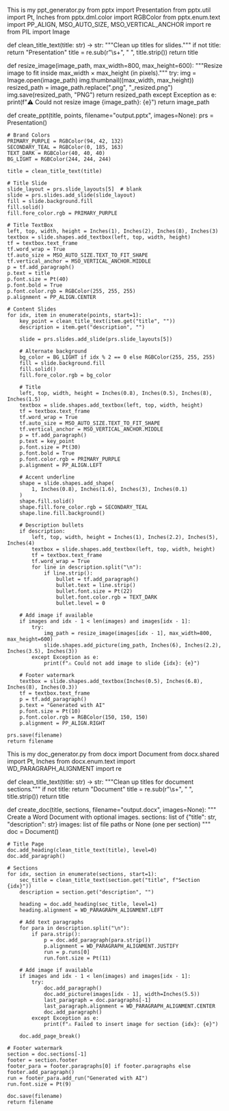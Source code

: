 This is my ppt_generator.py
from pptx import Presentation
from pptx.util import Pt, Inches
from pptx.dml.color import RGBColor
from pptx.enum.text import PP_ALIGN, MSO_AUTO_SIZE, MSO_VERTICAL_ANCHOR
import re
from PIL import Image

def clean_title_text(title: str) -> str:
    """Clean up titles for slides."""
    if not title:
        return "Presentation"
    title = re.sub(r"\s+", " ", title.strip())
    return title

def resize_image(image_path, max_width=800, max_height=600):
    """Resize image to fit inside max_width × max_height (in pixels)."""
    try:
        img = Image.open(image_path)
        img.thumbnail((max_width, max_height))
        resized_path = image_path.replace(".png", "_resized.png")
        img.save(resized_path, "PNG")
        return resized_path
    except Exception as e:
        print(f"⚠️ Could not resize image {image_path}: {e}")
        return image_path

def create_ppt(title, points, filename="output.pptx", images=None):
    prs = Presentation()

    # Brand Colors
    PRIMARY_PURPLE = RGBColor(94, 42, 132)
    SECONDARY_TEAL = RGBColor(0, 185, 163)
    TEXT_DARK = RGBColor(40, 40, 40)
    BG_LIGHT = RGBColor(244, 244, 244)

    title = clean_title_text(title)

    # Title Slide
    slide_layout = prs.slide_layouts[5]  # blank
    slide = prs.slides.add_slide(slide_layout)
    fill = slide.background.fill
    fill.solid()
    fill.fore_color.rgb = PRIMARY_PURPLE

    # Title TextBox
    left, top, width, height = Inches(1), Inches(2), Inches(8), Inches(3)
    textbox = slide.shapes.add_textbox(left, top, width, height)
    tf = textbox.text_frame
    tf.word_wrap = True
    tf.auto_size = MSO_AUTO_SIZE.TEXT_TO_FIT_SHAPE
    tf.vertical_anchor = MSO_VERTICAL_ANCHOR.MIDDLE
    p = tf.add_paragraph()
    p.text = title
    p.font.size = Pt(40)
    p.font.bold = True
    p.font.color.rgb = RGBColor(255, 255, 255)
    p.alignment = PP_ALIGN.CENTER

    # Content Slides
    for idx, item in enumerate(points, start=1):
        key_point = clean_title_text(item.get("title", ""))
        description = item.get("description", "")

        slide = prs.slides.add_slide(prs.slide_layouts[5])

        # Alternate background
        bg_color = BG_LIGHT if idx % 2 == 0 else RGBColor(255, 255, 255)
        fill = slide.background.fill
        fill.solid()
        fill.fore_color.rgb = bg_color

        # Title
        left, top, width, height = Inches(0.8), Inches(0.5), Inches(8), Inches(1.5)
        textbox = slide.shapes.add_textbox(left, top, width, height)
        tf = textbox.text_frame
        tf.word_wrap = True
        tf.auto_size = MSO_AUTO_SIZE.TEXT_TO_FIT_SHAPE
        tf.vertical_anchor = MSO_VERTICAL_ANCHOR.MIDDLE
        p = tf.add_paragraph()
        p.text = key_point
        p.font.size = Pt(30)
        p.font.bold = True
        p.font.color.rgb = PRIMARY_PURPLE
        p.alignment = PP_ALIGN.LEFT

        # Accent underline
        shape = slide.shapes.add_shape(
            1, Inches(0.8), Inches(1.6), Inches(3), Inches(0.1)
        )
        shape.fill.solid()
        shape.fill.fore_color.rgb = SECONDARY_TEAL
        shape.line.fill.background()

        # Description bullets
        if description:
            left, top, width, height = Inches(1), Inches(2.2), Inches(5), Inches(4)
            textbox = slide.shapes.add_textbox(left, top, width, height)
            tf = textbox.text_frame
            tf.word_wrap = True
            for line in description.split("\n"):
                if line.strip():
                    bullet = tf.add_paragraph()
                    bullet.text = line.strip()
                    bullet.font.size = Pt(22)
                    bullet.font.color.rgb = TEXT_DARK
                    bullet.level = 0

        # Add image if available
        if images and idx - 1 < len(images) and images[idx - 1]:
            try:
                img_path = resize_image(images[idx - 1], max_width=800, max_height=600)
                slide.shapes.add_picture(img_path, Inches(6), Inches(2.2), Inches(3.5), Inches(3))
            except Exception as e:
                print(f"⚠️ Could not add image to slide {idx}: {e}")

        # Footer watermark
        textbox = slide.shapes.add_textbox(Inches(0.5), Inches(6.8), Inches(8), Inches(0.3))
        tf = textbox.text_frame
        p = tf.add_paragraph()
        p.text = "Generated with AI"
        p.font.size = Pt(10)
        p.font.color.rgb = RGBColor(150, 150, 150)
        p.alignment = PP_ALIGN.RIGHT

    prs.save(filename)
    return filename

This is my doc_generator.py
from docx import Document
from docx.shared import Pt, Inches
from docx.enum.text import WD_PARAGRAPH_ALIGNMENT
import re

def clean_title_text(title: str) -> str:
    """Clean up titles for document sections."""
    if not title:
        return "Document"
    title = re.sub(r"\s+", " ", title.strip())
    return title

def create_doc(title, sections, filename="output.docx", images=None):
    """
    Create a Word Document with optional images.
    sections: list of {"title": str, "description": str}
    images: list of file paths or None (one per section)
    """
    doc = Document()

    # Title Page
    doc.add_heading(clean_title_text(title), level=0)
    doc.add_paragraph()

    # Sections
    for idx, section in enumerate(sections, start=1):
        sec_title = clean_title_text(section.get("title", f"Section {idx}"))
        description = section.get("description", "")

        heading = doc.add_heading(sec_title, level=1)
        heading.alignment = WD_PARAGRAPH_ALIGNMENT.LEFT

        # Add text paragraphs
        for para in description.split("\n"):
            if para.strip():
                p = doc.add_paragraph(para.strip())
                p.alignment = WD_PARAGRAPH_ALIGNMENT.JUSTIFY
                run = p.runs[0]
                run.font.size = Pt(11)

        # Add image if available
        if images and idx - 1 < len(images) and images[idx - 1]:
            try:
                doc.add_paragraph()
                doc.add_picture(images[idx - 1], width=Inches(5.5))
                last_paragraph = doc.paragraphs[-1]
                last_paragraph.alignment = WD_PARAGRAPH_ALIGNMENT.CENTER
                doc.add_paragraph()
            except Exception as e:
                print(f"⚠️ Failed to insert image for section {idx}: {e}")

        doc.add_page_break()

    # Footer watermark
    section = doc.sections[-1]
    footer = section.footer
    footer_para = footer.paragraphs[0] if footer.paragraphs else footer.add_paragraph()
    run = footer_para.add_run("Generated with AI")
    run.font.size = Pt(9)

    doc.save(filename)
    return filename


